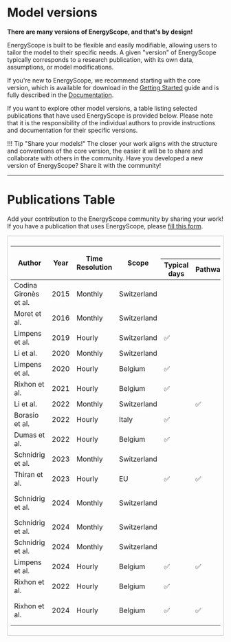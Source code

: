 # Model versions

**There are many versions of EnergyScope, and that's by design!**

EnergyScope is built to be flexible and easily modifiable, allowing users to tailor the model to their specific needs. A given "version" of EnergyScope typically corresponds to a  research publication, with its own data, assumptions, or model modifications.

If you're new to EnergyScope, we recommend starting with the core version, which is available for download in the [Getting Started](../getting-started/index.md) guide and is fully described in the [Documentation](../explanation/index.md). 

If you want to explore other model versions, a table listing selected publications that have used EnergyScope is provided below. Please note that it is the responsibility of the individual authors to provide instructions and documentation for their specific versions.

!!! Tip "Share your models!"
    The closer your work aligns with the structure and conventions of the core version, the easier it will be to share and collaborate with others in the community. Have you developed a new version of EnergyScope? Share it with the community!

---

# Publications Table
Add your contribution to the EnergyScope community by sharing your work! If you have a publication that uses EnergyScope, please [fill this form](https://forms.gle/HUsAuBt6gig4c6t3A).

<!-- DataTables CSS and JS -->
<link rel="stylesheet" href="https://cdn.datatables.net/1.13.6/css/jquery.dataTables.min.css">
<script src="https://code.jquery.com/jquery-3.7.1.min.js"></script>
<script src="https://cdn.datatables.net/1.13.6/js/jquery.dataTables.min.js"></script>

<style>
  .table-container {
    overflow-x: auto;
    margin-top: 1em;
    border: 1px solid #ccc;
    padding: 0.5em;
  }
  table.dataTable {
    white-space: nowrap;
  }
  table.dataTable thead th {
    text-align: center;
    background-color: #f2f2f2;
  }
  table.dataTable td {
    text-align: center;
  }
</style>

<div class="table-container">
  <table id="featureTable" class="display" style="width:100%">
    <thead>
      <tr>
        <th rowspan="2">Author</th>
        <th rowspan="2">Year</th>
        <th rowspan="2">Time Resolution</th>
        <th rowspan="2">Scope</th>
        <th colspan="8">Features</th>
        <th rowspan="2">Repository</th>
        <th rowspan="2">DOI</th>
      </tr>
      <tr>
        <th>Typical days</th>
        <th>Pathways</th>
        <th>Multi-cell</th>
        <th>Infrastructure</th>
        <th>LCA</th>
        <th>Uncertainty</th>
        <th>Carbon flow</th>
        <th>Others</th>
      </tr>
    </thead>
    <tbody>
      <tr>
        <td>Codina Gironès et al.</td><td>2015</td><td>Monthly</td><td>Switzerland</td>
        <td></td><td></td><td></td><td></td><td></td><td></td><td></td><td></td>
        <td></td><td><a href="https://doi.org/10.1016/j.energy.2015.06.008">Link</a></td>
      </tr>
      <tr>
        <td>Moret et al.</td><td>2016</td><td>Monthly</td><td>Switzerland</td>
        <td></td><td></td><td></td><td>✅</td><td></td><td></td><td></td><td></td>
        <td></td><td><a href="https://doi.org/10.1016/B978-0-444-63428-3.50321-0">Link</a></td>
      </tr>
      <tr>
        <td>Limpens et al.</td><td>2019</td><td>Hourly</td><td>Switzerland</td>
        <td>✅</td><td></td><td></td><td></td><td></td><td></td><td></td><td></td>
        <td></td><td><a href="https://doi.org/10.1016/j.apenergy.2019.113729">Link</a></td>
      </tr>
      <tr>
        <td>Li et al.</td><td>2020</td><td>Monthly</td><td>Switzerland</td>
        <td></td><td></td><td></td><td></td><td></td><td></td><td>✅</td><td></td>
        <td></td><td><a href="https://doi.org/10.3389/fenrg.2020.549615">Link</a></td>
      </tr>
      <tr>
        <td>Limpens et al.</td><td>2020</td><td>Hourly</td><td>Belgium</td>
        <td>✅</td><td></td><td></td><td></td><td></td><td></td><td></td><td></td>
        <td></td><td><a href="https://doi.org/10.3390/en13010261">Link</a></td>
      </tr>
      <tr>
        <td>Rixhon et al.</td><td>2021</td><td>Hourly</td><td>Belgium</td>
        <td>✅</td><td></td><td></td><td>✅</td><td></td><td></td><td></td><td></td>
        <td></td><td><a href="https://doi.org/10.3390/en14134027">Link</a></td>
      </tr>
      <tr>
        <td>Li et al.</td><td>2022</td><td>Monthly</td><td>Switzerland</td>
        <td></td><td>✅</td><td></td><td></td><td></td><td></td><td>✅</td><td></td>
        <td></td><td><a href="https://doi.org/10.1109/PESGM48719.2022.9916902">Link</a></td>
      </tr>
      <tr>
        <td>Borasio et al.</td><td>2022</td><td>Hourly</td><td>Italy</td>
        <td>✅</td><td></td><td></td><td></td><td></td><td></td><td></td><td></td>
        <td><a href="https://github.com/energyscope/EnergyScope/tree/EnergyScopeIT">GitHub</a></td>
        <td><a href="https://doi.org/10.1016/j.rser.2021.111730">Link</a></td>
      </tr>
      <tr>
        <td>Dumas et al.</td><td>2022</td><td>Hourly</td><td>Belgium</td>
        <td>✅</td><td></td><td></td><td></td><td></td><td></td><td></td><td></td>
        <td></td><td><a href="https://doi.org/10.1007/s41247-022-00106-0">Link</a></td>
      </tr>
      <tr>
        <td>Schnidrig et al.</td><td>2023</td><td>Monthly</td><td>Switzerland</td>
        <td></td><td></td><td></td><td>✅</td><td></td><td>✅</td><td></td><td></td>
        <td><a href="https://gitlab.com/ipese/on-the-role-of-energy-infrastructure-in-the-energy-transition">GitLab</a></td>
        <td><a href="https://doi.org/10.3389/fenrg.2023.1164813">Link</a></td>
      </tr>
      <tr>
        <td>Thiran et al.</td><td>2023</td><td>Hourly</td><td>EU</td>
        <td>✅</td><td>✅</td><td></td><td></td><td></td><td></td><td></td><td></td>
        <td><a href="https://github.com/energyscope/EnergyScope_multi_cells">GitHub</a></td>
        <td><a href="https://doi.org/10.3390/en16062772">Link</a></td>
      </tr>
      <tr>
        <td>Schnidrig et al.</td><td>2024</td><td>Monthly</td><td>Switzerland</td>
        <td></td><td></td><td></td><td>✅</td><td></td><td>✅</td><td></td><td>Agent-based application</td>
        <td><a href="https://gitlab.com/ipese/energyscope-actors">GitLab</a></td>
        <td><a href="https://doi.org/10.3389/fenrg.2024.1433921">Link</a></td>
      </tr>
      <tr>
        <td>Schnidrig et al.</td><td>2024</td><td>Monthly</td><td>Switzerland</td>
        <td></td><td></td><td></td><td>✅</td><td>✅</td><td></td><td></td><td></td>
        <td><a href="https://gitlab.com/ipese/energyscope-lca">GitLab</a></td>
        <td><a href="https://doi.org/10.1016/j.jenvman.2024.122537">Link</a></td>
      </tr>
      <tr>
        <td>Schnidrig et al.</td><td>2024</td><td>Monthly</td><td>Switzerland</td>
        <td></td><td></td><td></td><td>✅</td><td></td><td>✅</td><td></td><td>Coupled with <a href="https://reho.readthedocs.io/en/main/">REHO</a></td>
        <td><a href="https://gitlab.com/ipese/energyscope-decentralization">GitLab</a></td>
        <td><a href="https://doi.org/10.3390/en17071718">Link</a></td>
      </tr>
      <tr>
        <td>Limpens et al.</td><td>2024</td><td>Hourly</td><td>Belgium</td>
        <td>✅</td><td>✅</td><td></td><td></td><td></td><td></td><td></td><td></td>
        <td></td><td><a href="https://doi.org/10.1016/j.apenergy.2023.122501">Link</a></td>
      </tr>
      <tr>
        <td>Rixhon et al.</td><td>2022</td><td>Hourly</td><td>Belgium</td>
        <td>✅</td><td></td><td></td><td></td><td></td><td></td><td></td><td></td>
        <td></td><td><a href="https://doi.org/10.3389/fenrg.2022.904777">Link</a></td>
      </tr>
      <tr>
        <td>Rixhon et al.</td><td>2024</td><td>Hourly</td><td>Belgium</td>
        <td>✅</td><td>✅</td><td></td><td></td><td></td><td></td><td></td><td>Agent-based application</td>
        <td></td><td><a href="https://dial.uclouvain.be/pr/boreal/object/boreal:292281">Link</a></td>
      </tr>
    </tbody>
  </table>
</div>

<script>
  $(document).ready(function () {
    $('#featureTable').DataTable({
      paging: true,
      searching: true,
      ordering: true,
      scrollX: true,
      order: [[1, 'desc']] // Sort by Year descending
    });
  });
</script>
